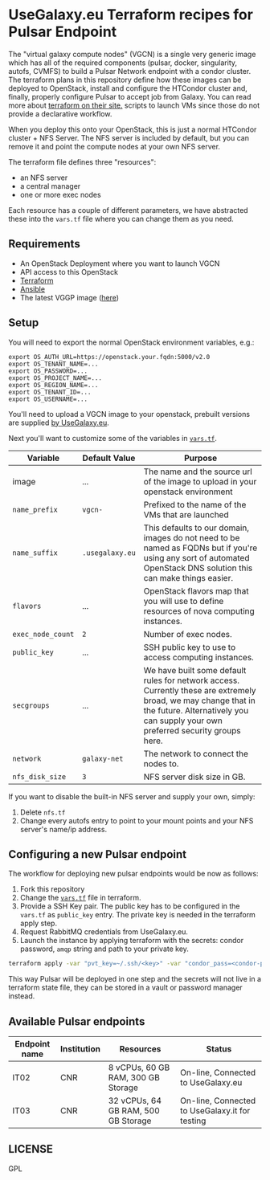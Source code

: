 # UseGalaxy.eu Terraform recipes for Pulsar Endpoint

The  "virtual galaxy compute nodes" (VGCN) is a single very generic image
which has all of the required components (pulsar, docker, singularity, autofs, CVMFS)
to build a Pulsar Network endpoint with a condor cluster. The terraform
plans in this repository define how these images can be deployed to OpenStack,
install and configure the HTCondor cluster and, finally, properly configure Pulsar
to accept job from Galaxy.
You can read more about [terraform on their site.](https://www.terraform.io/)
scripts to launch VMs since those do not provide a declarative workflow.

When you deploy this onto your OpenStack, this is just a normal HTCondor
cluster + NFS Server. The NFS server is included by default, but you can remove
it and point the compute nodes at your own NFS server.

The terraform file defines three "resources":

- an NFS server
- a central manager
- one or more exec nodes

Each resource has a couple of different parameters, we have abstracted these
into the `vars.tf` file where you can change them as you need.

## Requirements

- An OpenStack Deployment where you want to launch VGCN
- API access to this OpenStack
- [Terraform](https://www.terraform.io/)
- [Ansible](https://www.ansible.com/)
- The latest VGGP image ([here](https://usegalaxy.eu/static/vgcn/))

## Setup

You will need to export the normal OpenStack environment variables, e.g.:

```
export OS_AUTH_URL=https://openstack.your.fqdn:5000/v2.0
export OS_TENANT_NAME=...
export OS_PASSWORD=...
export OS_PROJECT_NAME=...
export OS_REGION_NAME=...
export OS_TENANT_ID=...
export OS_USERNAME=...
```

You'll need to upload a VGCN image to your openstack, prebuilt versions are
supplied [by UseGalaxy.eu](https://usegalaxy.eu/static/vgcn/).

Next you'll want to customize some of the variables in [`vars.tf`](./tf/vars.tf).

Variable          | Default Value          | Purpose
--------          | -------------          | -------
image             | ...                    | The name and the source url of the image to upload in your openstack environment
`name_prefix`     | `vgcn-`                | Prefixed to the name of the VMs that are launched
`name_suffix`     | `.usegalaxy.eu`        | This defaults to our domain, images do not need to be named as FQDNs but if you're using any sort of automated OpenStack DNS solution this can make things easier.
`flavors`         | ...                    | OpenStack flavors map that you will use to define resources of nova computing instances.
`exec_node_count` | `2`                    | Number of exec nodes.
`public_key`      | ...                    | SSH public key to use to access computing instances.
`secgroups`       | ...                    | We have built some default rules for network access. Currently these are extremely broad, we may change that in the future. Alternatively you can supply your own preferred security groups here.
`network`         | `galaxy-net`           | The network to connect the nodes to.
`nfs_disk_size`   | `3`                    | NFS server disk size in GB.

If you want to disable the built-in NFS server and supply your own, simply:

1. Delete `nfs.tf`
2. Change every autofs entry to point to your mount points and your NFS
   server's name/ip address.

## Configuring a new Pulsar endpoint

The workflow for deploying new pulsar endpoints would be now as follows:

1. Fork this repository
1. Change the [`vars.tf`](./tf/vars.tf) file in terraform.
1. Provide a SSH Key pair. The public key has to be configured in the `vars.tf` as
    `public_key` entry. The private key is needed in the terraform apply step.
1. Request RabbitMQ credentials from UseGalaxy.eu.
1. Launch the instance by applying terraform with the secrets:
    condor password, `amqp` string and path to your private key.

```bash
terraform apply -var "pvt_key=~/.ssh/<key>" -var "condor_pass=<condor-passord>" -var "mq_string=pyamqp://<pulsar>:<password>@mq.galaxyproject.eu:5671//pulsar/<pulsar>?ssl=1"
```

This way Pulsar will be deployed in one step and the secrets will not live in
a terraform state file, they can be stored in a vault or password manager instead.

## Available Pulsar endpoints

Endpoint name | Institution | Resources | Status 
------------- | ----------- | --------- | ------ 
IT02          | CNR         | 8 vCPUs, 60 GB RAM, 300 GB Storage | On-line, Connected to UseGalaxy.eu
IT03          | CNR         | 32 vCPUs, 64 GB RAM, 500 GB Storage | On-line, Connected to UseGalaxy.it for testing
 


## LICENSE

GPL
